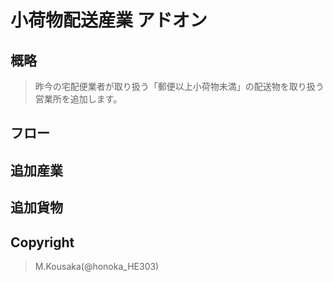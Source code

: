 # 小荷物配送産業 アドオン
## 概略
> 昨今の宅配便業者が取り扱う「郵便以上小荷物未満」の配送物を取り扱う営業所を追加します。

## フロー
## 追加産業
## 追加貨物
## Copyright
> M.Kousaka(@honoka_HE303)
